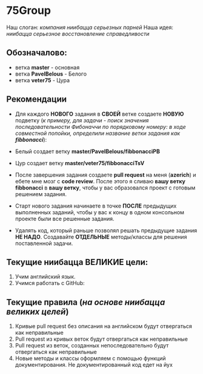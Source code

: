 # 75Group

Наш слоган: *компания ниибацца серьезных парней*
Наша идея: *ниибацца серьезное восстановление справедливости*

## Обозначалово:

- ветка **master** - основная
- ветка **PavelBelous** - Белого
- ветка **veter75** - Цура

## Рекомендации

- Для каждого **НОВОГО** задания в **СВОЕЙ** ветке создаете **НОВУЮ** подветку (*к примеру, для задачи - поиск значения последовательности Фибоначчи по порядковому номеру: в ходе совместной попойки, определили название ветки задания как **fibbonacci***):

 - Белый создает ветку **master/PavelBelous/fibbonacciPB**
 - Цур создает ветку **master/veter75/fibbonacciTsV**

- После завершения задания создаете **pull request** на меня (**azerich**) и ебете мне мозг с **code review**. После этого я сливаю **вашу ветку fibbonacci**  в **вашу ветку**, чтобы у вас образовался проект с готовым решением задания.
- Старт нового задания начинаете в точке **ПОСЛЕ** предыдущих выполненных заданий, чтобы у вас к концу в одном консольном проекте были все решенные задания.
- Удалять код, который раньше позволял решать предыдущие задания **НЕ НАДО**. Создавайте **ОТДЕЛЬНЫЕ** методы/классы для решения поставленной задачи.

## Текущие ниибацца ВЕЛИКИЕ цели:

1. Учим английский язык.
2. Учимся работать с GitHub:

## Текущие правила (*на основе ниибацца великих целей*)

1. Кривые pull request без описания на английском будут отвергаться как неправильные
2. Pull request из кривых веток будут отвергаться как неправильные
3. Pull request из веток, созданных непоследовательно будут отвергаться как неправильные
4. Новые методы и классы оформляем с помощью функций документирования. Не документированный код едет на йух
